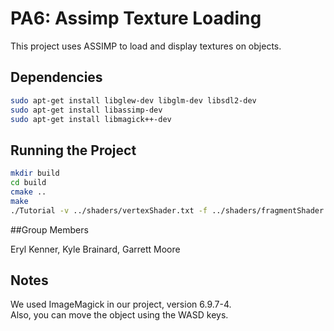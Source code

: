 # PA6: Assimp Texture Loading

This project uses ASSIMP to load and display textures on objects.

## Dependencies

```bash
sudo apt-get install libglew-dev libglm-dev libsdl2-dev
sudo apt-get install libassimp-dev
sudo apt-get install libmagick++-dev
```

## Running the Project

```bash
mkdir build
cd build
cmake ..
make
./Tutorial -v ../shaders/vertexShader.txt -f ../shaders/fragmentShader.txt -o ../obj/Tray.obj
```

##Group Members

Eryl Kenner, Kyle Brainard, Garrett Moore

## Notes

We used ImageMagick in our project, version 6.9.7-4.\
Also, you can move the object using the WASD keys.
